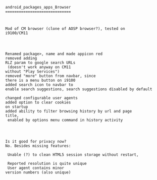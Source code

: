 <code>
android_packages_apps_Browser
=============================

<br>Mod of CM browser (clone of AOSP browser?), tested on i9100/CM11

<br>Renamed package>, name and made appicon red
<br>removed adding RLZ param to google search URLs
<br>&nbsp;(doesn't work anyway on CM11 without "Play Services")
<br>removed "more" button from navbar, since there is a menu button on i9100
<br>added search icon to navbar to enable search suggestions, search suggestions disabled by default
<br>changed configurable user agents
<br>added option to clear cookies on startup
<br>added ability to filter browsing history by url and page title,
<br>&nbsp;enabled by options menu command in history activity

<br>Is it good for privacy now?
<br>No. Besides missing features:
<br>&nbsp;Unable (?) to clean HTML5 session storage without restart,
<br>&nbsp;Reported resolution is quite unique
<br>&nbsp;User agent contains minor version numbers (also unique)
</code>

